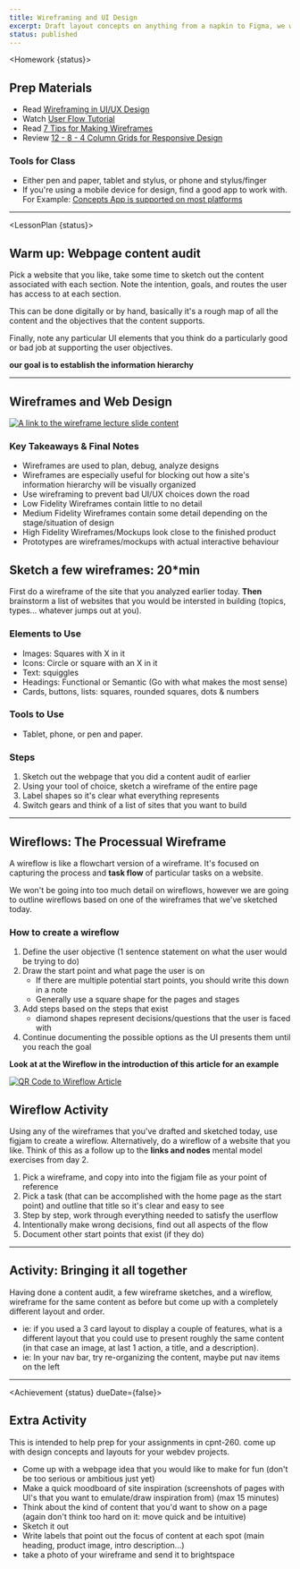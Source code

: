 ```yaml
---
title: Wireframing and UI Design
excerpt: Draft layout concepts on anything from a napkin to Figma, we will practice reducing user interfaces to low fidelity wireframes. By the end of this class you will have the skills to quickly create wireframes for your projects.
status: published
---
```


<script>
	import Homework from "$lib/components/Homework.svelte";
	import LessonPlan from "$lib/components/LessonPlan.svelte";
	import Achievement from "$lib/components/Achievement.svelte"
</script>

<Homework {status}>

<h2>Prep Materials</h2>

- Read [Wireframing in UI/UX Design](https://medium.com/detaux/what-is-ui-ux-wireframe-designerrs-46dac9c8a153)
- Watch [User Flow Tutorial](https://youtu.be/TIV1y11xz7k?si=BROBmfhYGT0-N5-K)
- Read [7 Tips for Making Wireframes](https://www.lucidchart.com/pages/how-to-make-a-wireframe)
- Review [12 - 8 - 4 Column Grids for Responsive Design](https://bootcamp.uxdesign.cc/12-8-4-column-system-for-responsive-grids-df207a58ebc)

### Tools for Class

- Either pen and paper, tablet and stylus, or phone and stylus/finger
- If you're using a mobile device for design, find a good app to work with. For Example: [Concepts App is supported on most platforms](https://concepts.app/en/)

---

</Homework>

<LessonPlan {status}>

<h2>Warm up: Webpage content audit</h2>

Pick a website that you like, take some time to sketch out the content associated with each section. Note the intention, goals, and routes the user has access to at each section.

This can be done digitally or by hand, basically it's a rough map of all the content and the objectives that the content supports.

Finally, note any particular UI elements that you think do a particularly good or bad job at supporting the user objectives.

**our goal is to establish the information hierarchy**

---

<h2>Wireframes and Web Design</h2>

<a href="https://docs.google.com/presentation/d/1GKMLXrThbNU5My3HywnR4Jjk_tLnGgYGW1B6Ffg-t6M/edit?usp=sharing"><img src="/images/design/wireframe-lecture-slides.png" alt="A link to the wireframe lecture slide content" /></a>

### Key Takeaways & Final Notes

- Wireframes are used to plan, debug, analyze designs
- Wireframes are especially useful for blocking out how a site's information hierarchy will be visually organized
- Use wireframing to prevent bad UI/UX choices down the road
- Low Fidelity Wireframes contain little to no detail
- Medium Fidelity Wireframes contain some detail depending on the stage/situation of design
- High Fidelity Wireframes/Mockups look close to the finished product
- Prototypes are wireframes/mockups with actual interactive behaviour

<h2>Sketch a few wireframes: 20*min</h2>

First do a wireframe of the site that you analyzed earlier today. **Then** brainstorm a list of websites that you would be intersted in building (topics, types... whatever jumps out at you).

### Elements to Use

- Images: Squares with X in it
- Icons: Circle or square with an X in it
- Text: squiggles
- Headings: Functional or Semantic (Go with what makes the most sense)
- Cards, buttons, lists: squares, rounded squares, dots & numbers

### Tools to Use

- Tablet, phone, or pen and paper.

### Steps

1. Sketch out the webpage that you did a content audit of earlier
2. Using your tool of choice, sketch a wireframe of the entire page
3. Label shapes so it's clear what everything represents
4. Switch gears and think of a list of sites that you want to build

---

<h2>Wireflows: The Processual Wireframe</h2>

A wireflow is like a flowchart version of a wireframe. It's focused on capturing the process and **task flow** of particular tasks on a website.

We won't be going into too much detail on wireflows, however we are going to outline wireflows based on one of the wireframes that we've sketched today.

### How to create a wireflow

1. Define the user objective (1 sentence statement on what the user would be trying to do)
2. Draw the start point and what page the user is on
   - If there are multiple potential start points, you should write this down in a note
   - Generally use a square shape for the pages and stages
3. Add steps based on the steps that exist
   - diamond shapes represent decisions/questions that the user is faced with
4. Continue documenting the possible options as the UI presents them until you reach the goal

**Look at at the Wireflow in the introduction of this article for an example**

<a href="https://www.nngroup.com/articles/wireflows/"><img src="/images/design/wireflow-article-nngroup.png" alt="QR Code to Wireflow Article" class="w-48" /></a>

<h2>Wireflow Activity</h2>

Using any of the wireframes that you've drafted and sketched today, use figjam to create a wireflow. Alternatively, do a wireflow of a website that you like. Think of this as a follow up to the **links and nodes** mental model exercises from day 2.

1. Pick a wireframe, and copy into into the figjam file as your point of reference
2. Pick a task (that can be accomplished with the home page as the start point) and outline that title so it's clear and easy to see
3. Step by step, work through everything needed to satisfy the userflow
4. Intentionally make wrong decisions, find out all aspects of the flow
5. Document other start points that exist (if they do)

---

<h2> Activity: Bringing it all together</h2>

Having done a content audit, a few wireframe sketches, and a wireflow, wireframe for the same content as before but come up with a completely different layout and order.

- ie: if you used a 3 card layout to display a couple of features, what is a different layout that you could use to present roughly the same content (in that case an image, at last 1 action, a title, and a description).
- ie: In your nav bar, try re-organizing the content, maybe put nav items on the left

---

</LessonPlan>

<Achievement {status} dueDate={false}>

<h2>Extra Activity</h2>

This is intended to help prep for your assignments in cpnt-260. come up with design concepts and layouts for your webdev projects.

- Come up with a webpage idea that you would like to make for fun (don't be too serious or ambitious just yet)
- Make a quick moodboard of site inspiration (screenshots of pages with UI's that you want to emulate/draw inspiration from) (max 15 minutes)
- Think about the kind of content that you'd want to show on a page (again don't think too hard on it: move quick and be intuitive)
- Sketch it out
- Write labels that point out the focus of content at each spot (main heading, product image, intro description...)
- take a photo of your wireframe and send it to brightspace

</Achievement>

